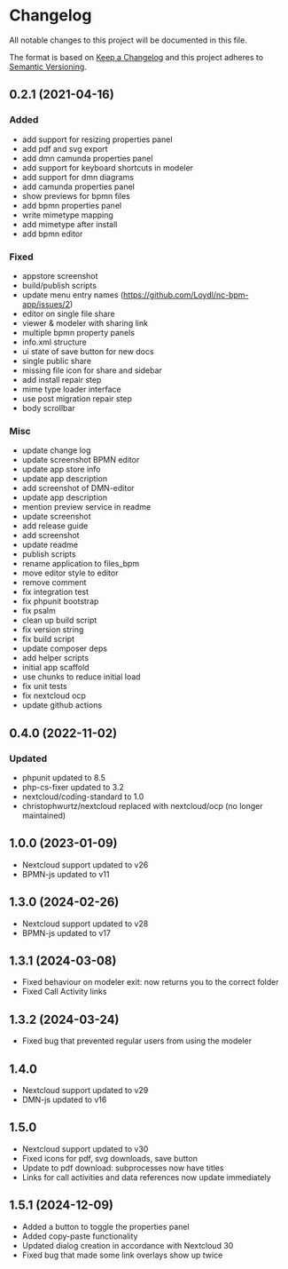 # Changelog
All notable changes to this project will be documented in this file.

The format is based on [Keep a Changelog](http://keepachangelog.com/en/1.0.0/)
and this project adheres to [Semantic Versioning](http://semver.org/spec/v2.0.0.html).

## 0.2.1 (2021-04-16)
### Added
- add support for resizing properties panel
- add pdf and svg export
- add dmn camunda properties panel
- add support for keyboard shortcuts in modeler
- add support for dmn diagrams
- add camunda properties panel
- show previews for bpmn files
- add bpmn properties panel
- write mimetype mapping
- add mimetype after install
- add bpmn editor

### Fixed
- appstore screenshot
- build/publish scripts
- update menu entry names (https://github.com/Loydl/nc-bpm-app/issues/2)
- editor on single file share
- viewer & modeler with sharing link
- multiple bpmn property panels
- info.xml structure
- ui state of save button for new docs
- single public share
- missing file icon for share and sidebar
- add install repair step
- mime type loader interface
- use post migration repair step
- body scrollbar

### Misc
- update change log
- update screenshot BPMN editor
- update app store info
- update app description
- add screenshot of DMN-editor
- update app description
- mention preview service in readme
- update screenshot
- add release guide
- add screenshot
- update readme
- publish scripts
- rename application to files_bpm
- move editor style to editor
- remove comment
- fix integration test
- fix phpunit bootstrap
- fix psalm
- clean up build script
- fix version string
- fix build script
- update composer deps
- add helper scripts
- initial app scaffold
- use chunks to reduce initial load
- fix unit tests
- fix nextcloud ocp
- update github actions

## 0.4.0 (2022-11-02)
### Updated
- phpunit updated to 8.5
- php-cs-fixer updated to 3.2
- nextcloud/coding-standard to 1.0
- christophwurtz/nextcloud replaced with nextcloud/ocp (no longer maintained)

## 1.0.0 (2023-01-09)
- Nextcloud support updated to v26
- BPMN-js updated to v11


## 1.3.0 (2024-02-26)
- Nextcloud support updated to v28
- BPMN-js updated to v17


## 1.3.1 (2024-03-08)
- Fixed behaviour on modeler exit: now returns you to the correct folder
- Fixed Call Activity links

## 1.3.2 (2024-03-24)
- Fixed bug that prevented regular users from using the modeler

## 1.4.0
- Nextcloud support updated to v29
- DMN-js updated to v16

## 1.5.0
- Nextcloud support updated to v30
- Fixed icons for pdf, svg downloads, save button
- Update to pdf download: subprocesses now have titles
- Links for call activities and data references now update immediately

## 1.5.1 (2024-12-09)
- Added a button to toggle the properties panel
- Added copy-paste functionality
- Updated dialog creation in accordance with Nextcloud 30
- Fixed bug that made some link overlays show up twice